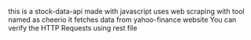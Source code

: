 this is a stock-data-api
made with javascript
uses web scraping with tool named as cheerio
it fetches data from yahoo-finance website 
You can verify the HTTP Requests using rest file
